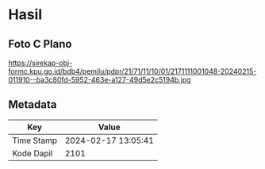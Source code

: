 # Hasil

## Foto C Plano

https://sirekap-obj-formc.kpu.go.id/bdb4/pemilu/pdpr/21/71/11/10/01/2171111001048-20240215-011910--ba3c80fd-5952-463e-a127-49d5e2c5194b.jpg


## Metadata

| Key        | Value               |
| ---------- | ------------------- |
| Time Stamp | 2024-02-17 13:05:41 |
| Kode Dapil | 2101                |




